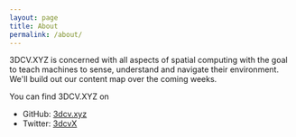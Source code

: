 ```yaml
---
layout: page
title: About
permalink: /about/
---
```


3DCV.XYZ is concerned with all aspects of spatial computing with the goal
to teach machines to sense, understand and navigate their environment. We'll build
out our content map over the coming weeks.

You can find 3DCV.XYZ on
- GitHub: [3dcv.xyz][3dcv-organization]
- Twitter: [3dcvX][3dcv-twitter]



[3dcv-organization]: https://github.com/3dcv-xyz
[3dcv-twitter]: https://twitter.com/3dcvX
